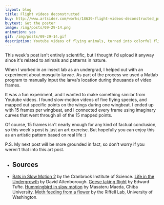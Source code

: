 ```yaml
---
layout: blog
title: Flight videos deconstructed
buy: http://www.artsider.com/works/18639-flight-videos-deconstructed_prints
buytext: Get the poster
image: /img/posts/09-29-14.png
animation: yes
gif: /img/posts/09-29-14.gif
description: Youtube videos of flying animals, turned into colorful flight patterns. 
---
```


This week's post isn't entirely scientific, but I thought I'd upload it anyway since it's related to animals and patterns in nature. 

When I worked in an insect lab as an undergrad, I helped out with an experiment about mosquito larvae. As part of the process we used a Matlab program to manually input the larva's location during thousands of video frames. 

It was a fun experiment, and I wanted to make something similar from Youtube videos. I found slow-motion videos of five flying species, and mapped out specific points on the wings during one wingbeat. I ended up with 15 frames per wingbeat, and I connected every frame using imaginary curves that went through all of the 15 mapped points. 

Of course, 15 frames isn't nearly enough for any kind of factual conclusion, so this week's post is just an art exercise. But hopefully you can enjoy this as an artistic pattern based on real life :)

P.S. My next post will be more grounded in fact, so don't worry if you weren't that into this art post.

<ul class="sources"> 
<li> <h2> Sources </h2></li>
<li>  <a href="https://www.youtube.com/watch?v=YTKNZDjSaXQ" target="_blank">Bats in Slow Motion 2</a> by the Cranbrook Institute of Science. <a href="https://www.youtube.com/watch?v=Q-7k2HNJpXA" target="_blank">Life in the Undergrowth</a> by David Attenborough. <a href="https://www.youtube.com/watch?feature=player_embedded&v=GEP-KgJkYnw" target="_blank">Geese taking flight</a> by Edward Tufte. <a href="http://www.bbc.com/news/science-environment-23143675" target="_blank">Hummingbird in slow motion</a> by Masateru Maeda, Chiba University. <a href="https://www.youtube.com/watch?v=b2Z0jz7YyOE" target="_blank">Moth feeding from a flower</a> by the Riffell Lab, University of Washington. 
</li>
</ul>

